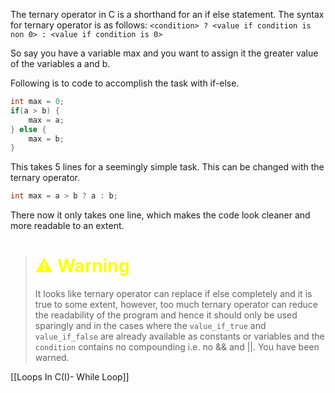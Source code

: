 The ternary operator in C is a shorthand for an if else statement.
The syntax for ternary operator is as follows:
`<condition> ? <value if condition is non 0> : <value if condition is 0>`

So say you have a variable max and you want to assign it the greater value of the variables a and b.

Following is to code to accomplish the task with if-else.
```C
int max = 0;
if(a > b) {
	max = a;
} else {
	max = b;
}
```

This takes 5 lines for a seemingly simple task. This can be changed with the ternary operator.
```C
int max = a > b ? a : b;
```

There now it only takes one line, which makes the code look cleaner and more readable to an extent.

># <font color = 'yellow'>**⚠ Warning**</font>
>
>It looks like ternary operator can replace if else completely and it is true to some extent, however, too much ternary operator can reduce the readability of the program and hence it should only be used sparingly and in the cases where the `value_if_true` and `value_if_false` are already available as constants or variables and the `condition` contains no compounding i.e. no && and ||. You have been warned.

[[Loops In C(I)- While Loop]]